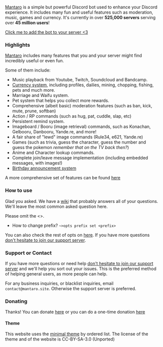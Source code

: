 [Mantaro](https://github.com/Mantaro/MantaroBot) is a simple but powerful Discord bot used to enhance your Discord experience. It includes many fun and useful features such as moderation, music, games and currency. It's currently in over **525,000 servers** serving over **45 million users**!

[Click me to add the bot to your server <3](https://add.mantaro.site)

### Highlights

[Mantaro](https://github.com/Mantaro/MantaroBot) includes many features that you and your server might find incredibly useful or even fun. 

Some of them include: 

- Music playback from Youtube, Twitch, Soundcloud and Bandcamp.
- [Currency system](https://github.com/Mantaro/MantaroBot/wiki/Currency-101), including profiles, dailies, mining, chopping, fishing, pets and much more.
- Marriage and Waifu system.
- Pet system that helps you collect more rewards.
- Comprehensive (albeit basic) moderation features (such as ban, kick, mute, prune, softban)
- Action / RP commands (such as hug, pat, cuddle, slap, etc)
- Persistent remind system.
- Imageboard / Booru (image retrieval) commands, such as Konachan, Gelbooru, Danbooru, Yande.re, and more!
- A fair share of "lewd" image commands (Rule34, e621, Yande.re)
- Games (such as trivia, guess the character, guess the number and guess the pokemon *remember that on the TV back then?*)
- Anime and Character lookup commands.
- Complete join/leave message implementation (including embedded messages, with images!)
- [Birthday announcement system](https://github.com/Mantaro/MantaroBot/wiki/Birthday-101)

A more comprehensive set of features can be found [here](https://github.com/Mantaro/MantaroBot/blob/master/FEATURES.md)

### How to use

Glad you asked. We have a [wiki](https://github.com/Mantaro/MantaroBot/wiki) that probably answers all of your questions. We'll leave the most common asked question here.

Please omit the <>.

- How to change prefix? `~>opts prefix set <prefix>`

You can also check the rest of opts on [here](https://github.com/Mantaro/MantaroBot/wiki/Configuration). If you have more questions [don't hesitate to join our support server](https://support.mantaro.site).

### Support or Contact

If you have more questions or need help [don't hesitate to join our support server](https://support.mantaro.site) and we'll help you sort out your issues. This is the preferred method of helping general users, as more people can help. 

For any business inquiries, or blacklist inquiries, email `contact@mantaro.site`. Otherwise the support server is preferred.

### Donating

Thanks! You can donate [here](https://www.patreon.com/mantaro) or you can do a one-time donation [here](https://www.paypal.me/kodemantaro)

#### Theme

This website uses the [minimal theme](https://github.com/orderedlist/minimal) by ordered list. The license of the theme and of the website is CC-BY-SA-3.0 (Unported)
